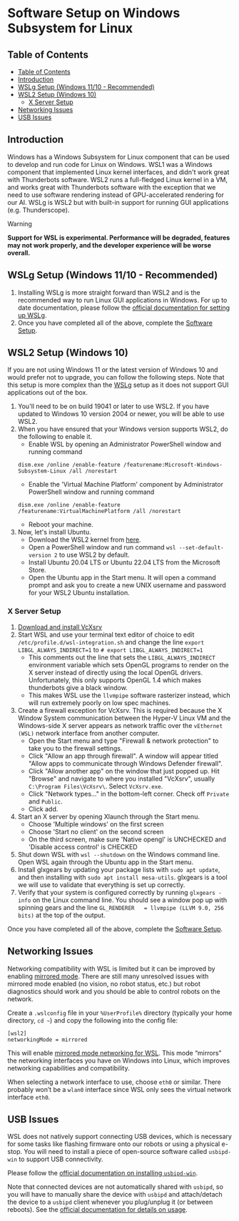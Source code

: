 # Software Setup on Windows Subsystem for Linux

## Table of Contents

* [Table of Contents](#table-of-contents)
* [Introduction](#introduction)
* [WSLg Setup (Windows 11/10 - Recommended)](#wslg-setup-windows-1110---recommended)
* [WSL2 Setup (Windows 10)](#wsl2-setup-windows-10)
    * [X Server Setup](#x-server-setup)
* [Networking Issues](#networking-issues)
* [USB Issues](#usb-issues)

## Introduction

Windows has a Windows Subsystem for Linux component that can be used to develop and run code for Linux on Windows. WSL1 was a Windows component that implemented Linux kernel interfaces, and didn't work great with Thunderbots software. WSL2 runs a full-fledged Linux kernel in a VM, and works great with Thunderbots software with the exception that we need to use software rendering instead of GPU-accelerated rendering for our AI. WSLg is WSL2 but with built-in support for running GUI applications (e.g. Thunderscope).

> [!WARNING]  
> **Support for WSL is experimental. Performance will be degraded, features may not work properly, and the developer experience will be worse overall.**

## WSLg Setup (Windows 11/10 - Recommended)
1. Installing WSLg is more straight forward than WSL2 and is the recommended way to run Linux GUI applications in Windows. For up to date documentation, please follow the [official documentation for setting up WSLg](https://github.com/microsoft/wslg#installing-wslg). 
2. Once you have completed all of the above, complete the [Software Setup](./getting-started.md).


## WSL2 Setup (Windows 10)
If you are not using Windows 11 or the latest version of Windows 10 and would prefer not to upgrade, you can follow the following steps. Note that this setup is more complex than the [WSLg](#wslg-setup-(windows-11---recommended)) setup as it does not support GUI applications out of the box.
1. You'll need to be on build 19041 or later to use WSL2. If you have updated to Windows 10 version 2004 or newer, you will be able to use WSL2. 
2. When you have ensured that your Windows version supports WSL2, do the following to enable it.
    - Enable WSL by opening an Administrator PowerShell window and running command 
    ```
    dism.exe /online /enable-feature /featurename:Microsoft-Windows-Subsystem-Linux /all /norestart
    ```
    - Enable the 'Virtual Machine Platform' component by Administrator PowerShell window and running command 
    ```
    dism.exe /online /enable-feature /featurename:VirtualMachinePlatform /all /norestart

    ``` 
    - Reboot your machine.
3. Now, let's install Ubuntu.
    - Download the WSL2 kernel from [here](https://docs.microsoft.com/en-us/windows/wsl/wsl2-kernel).
    - Open a PowerShell window and run command `wsl --set-default-version 2` to use WSL2 by default.
    - Install Ubuntu 20.04 LTS or Ubuntu 22.04 LTS from the Microsoft Store.
    - Open the Ubuntu app in the Start menu. It will open a command prompt and ask you to create a new UNIX username and password for your WSL2 Ubuntu installation. 

### X Server Setup
1. [Download and install VcXsrv](https://sourceforge.net/projects/vcxsrv/files/latest/download)
2. Start WSL and use your terminal text editor of choice to edit `/etc/profile.d/wsl-integration.sh` and change the line `export LIBGL_ALWAYS_INDIRECT=1` to `# export LIBGL_ALWAYS_INDIRECT=1`
    - This comments out the line that sets the `LIBGL_ALWAYS_INDIRECT` environment variable which sets OpenGL programs to render on the X server instead of directly using the local OpenGL drivers. Unfortunately, this only supports OpenGL 1.4 which makes thunderbots give a black window.
    - This makes WSL use the `llvmpipe` software rasterizer instead, which will run extremely poorly on low spec machines. 
3. Create a firewall exception for VcXsrv. This is required because the X Window System communication between the Hyper-V Linux VM and the Windows-side X server appears as network traffic over the `vEthernet (WSL)` network interface from another computer.
    - Open the Start menu and type "Firewall & network protection" to take you to the firewall settings.
    - Click "Allow an app through firewall". A window will appear titled "Allow apps to communicate through Windows Defender firewall".
    - Click "Allow another app" on the window that just popped up. Hit "Browse" and navigate to where you installed "VcXsrv", usually `C:\Program Files\VcXsrv\`. Select `VcXsrv.exe`.
    - Click "Network types..." in the bottom-left corner. Check off `Private` and `Public`.
    - Click add.
4. Start an X server by opening Xlaunch through the Start menu.
    - Choose 'Multiple windows' on the first screen
    - Choose 'Start no client' on the second screen
    - On the third screen, make sure 'Native opengl' is UNCHECKED and 'Disable access control' is CHECKED
5. Shut down WSL with `wsl --shutdown` on the Windows command line. Open WSL again through the Ubuntu app in the Start menu.
6. Install glxgears by updating your package lists with `sudo apt update`, and then installing with `sudo apt install mesa-utils`. glxgears is a tool we will use to validate that everything is set up correctly.
7. Verify that your system is configured correctly by running `glxgears -info` on the Linux command line. You should see a window pop up with spinning gears and the line `GL_RENDERER   = llvmpipe (LLVM 9.0, 256 bits)` at the top of the output.

Once you have completed all of the above, complete the [Software Setup](./getting-started.md).

## Networking Issues

Networking compatibility with WSL is limited but it can be improved by enabling [mirrored mode](https://learn.microsoft.com/en-us/windows/wsl/networking#mirrored-mode-networking). There are still many unresolved issues with mirrored mode enabled (no vision, no robot status, etc.) but robot diagnostics should work and you should be able to control robots on the network.

Create a `.wslconfig` file in your `%UserProfile%` directory (typically your home directory, `cd ~`) and copy the following into the config file:

```
[wsl2]
networkingMode = mirrored
```

This will enable [mirrored mode networking for WSL](https://learn.microsoft.com/en-us/windows/wsl/networking#mirrored-mode-networking). This mode “mirrors” the networking interfaces you have on Windows into Linux, which improves networking capabilities and compatibility.

When selecting a network interface to use, choose `eth0` or similar. There probably won’t be a `wlan0` interface since WSL only sees the virtual network interface `eth0`. 

## USB Issues

WSL does not natively support connecting USB devices, which is necessary for some tasks like flashing firmware onto our robots or using a physical e-stop. You will need to install a piece of open-source software called `usbipd-win` to support USB connectivity.

Please follow the [official documentation on installing `usbipd-win`](https://github.com/dorssel/usbipd-win?tab=readme-ov-file#how-to-install).

Note that connected devices are not automatically shared with `usbipd`, so you will have to manually share the device with `usbipd` and attach/detach the device to a `usbipd` client whenever you plug/unplug it (or between reboots). See the [official documentation for details on usage](https://github.com/dorssel/usbipd-win?tab=readme-ov-file#how-to-install).
